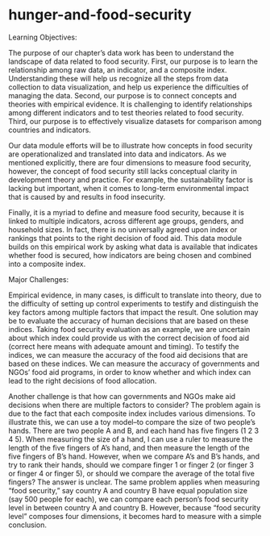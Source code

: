 # hunger-and-food-security


Learning Objectives: 

The purpose of our chapter’s data work has been to understand the landscape of data related to food security. First, our purpose is to learn the relationship among raw data, an indicator, and a composite index.  Understanding these will help us recognize all the steps from data collection to data visualization, and help us experience the difficulties of managing the data. Second, our purpose is to connect concepts and theories with empirical evidence.  It is challenging to identify relationships among different indicators and to test theories related to food security. Third, our purpose is to effectively visualize datasets for comparison among countries and indicators. 

Our data module efforts will be to illustrate how concepts in food security are operationalized and translated into data and indicators. As we mentioned explicitly, there are four dimensions to measure food security, however, the concept of food security still lacks conceptual clarity in development theory and practice. For example, the sustainability factor is lacking but important,  when it comes to long-term environmental impact that is caused by and results in food insecurity. 

Finally, it is a myriad to define and measure food security, because it is linked to multiple indicators, across different age groups, genders, and household sizes. In fact, there is no universally agreed upon index or rankings that points to the right decision of food aid. This data module builds on this empirical work by asking what data is available that indicates whether food is secured, how indicators are being chosen and combined into a composite index. 


Major Challenges: 

Empirical evidence, in many cases, is difficult to translate into theory, due to the difficulty of setting up control experiments to testify and distinguish the key factors among multiple factors that impact the result.  One solution may be to evaluate the accuracy of human decisions that are based on these indices. Taking food security evaluation as an example, we are uncertain about which index could provide us with the correct decision of food aid (correct here means with adequate amount and timing). To testify the indices, we can measure the accuracy of the food aid decisions that are based on these indices. We can measure the accuracy of governments and NGOs’ food aid programs, in order to know whether and which index can lead to the right decisions of food allocation. 

Another challenge is that how can governments and NGOs make aid decisions when there are multiple factors to consider? The problem again is due to the fact that each composite index includes various dimensions. To illustrate this, we can use a toy model–to compare the size of two people’s hands. There are two people A and B, and each hand has five fingers (1 2 3 4 5). When measuring the size of a hand, I can use a ruler to measure the length of the five fingers of A’s hand, and then measure the length of the five fingers of B’s hand. However, when we compare A’s and B’s hands, and try to rank their hands, should we compare finger 1 or finger 2 (or finger 3 or finger 4 or finger 5), or should we compare the average of the total five fingers? The answer is unclear. The same problem applies when measuring “food security,” say country A and country B have equal population size (say 500 people for each), we can compare each person’s food security level in between country A and country B. However, because “food security level” composes four dimensions, it becomes hard to measure with a simple conclusion. 
